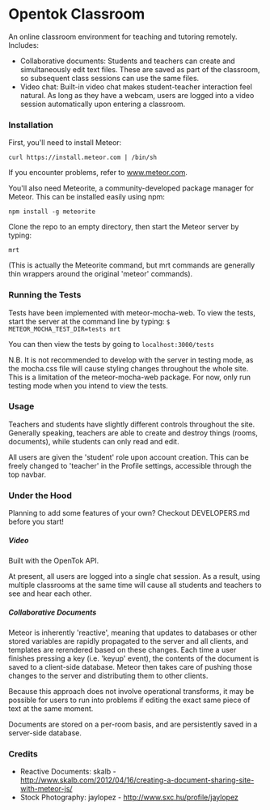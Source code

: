 Opentok Classroom
=================

An online classroom environment for teaching and tutoring remotely. Includes:
* Collaborative documents: Students and teachers can create and simultaneously edit text files. These are saved as part of the classroom, so subsequent class sessions can use the same files.
* Video chat: Built-in video chat makes student-teacher interaction feel natural. As long as they have a webcam, users are logged into a video session automatically upon entering a classroom.

### Installation ###

First, you'll need to install Meteor:

    curl https://install.meteor.com | /bin/sh
  
If you encounter problems, refer to www.meteor.com.

You'll also need Meteorite, a community-developed package manager for Meteor. This can be installed easily using npm:

    npm install -g meteorite

Clone the repo to an empty directory, then start the Meteor server by typing:

    mrt

(This is actually the Meteorite command, but mrt commands are generally thin wrappers around the original 'meteor' commands).

### Running the Tests ###

Tests have been implemented with meteor-mocha-web. To view the tests, start the server at the command line by typing:
    `$ METEOR_MOCHA_TEST_DIR=tests mrt`
    
You can then view the tests by going to `localhost:3000/tests`

N.B. It is not recommended to develop with the server in testing mode, as the mocha.css file will cause styling changes throughout the whole site. This is a limitation of the meteor-mocha-web package. For now, only run testing mode when you intend to view the tests.

### Usage ###

Teachers and students have slightly different controls throughout the site. Generally speaking, teachers are able to create and destroy things (rooms, documents), while students can only read and edit.

All users are given the 'student' role upon account creation. This can be freely changed to 'teacher' in the Profile settings, accessible through the top navbar.

### Under the Hood ###

Planning to add some features of your own? Checkout DEVELOPERS.md before you start!

##### Video

Built with the OpenTok API.

At present, all users are logged into a single chat session. As a result, using multiple classrooms at the same time will cause all students and teachers to see and hear each other.

##### Collaborative Documents

Meteor is inherently 'reactive', meaning that updates to databases or other stored variables are rapidly propagated to the server and all clients, and templates are rerendered based on these changes. Each time a user finishes pressing a key (i.e. 'keyup' event), the contents of the document is saved to a client-side database. Meteor then takes care of pushing those changes to the server and distributing them to other clients.

Because this approach does not involve operational transforms, it may be possible for users to run into problems if editing the exact same piece of text at the same moment.

Documents are stored on a per-room basis, and are persistently saved in a server-side database.

### Credits ###

* Reactive Documents: skalb - http://www.skalb.com/2012/04/16/creating-a-document-sharing-site-with-meteor-js/
* Stock Photography: jaylopez - http://www.sxc.hu/profile/jaylopez
